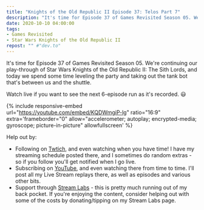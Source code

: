 ```yaml
---
title: "Knights of the Old Republic II Episode 37: Telos Part 7"
description: "It's time for Episode 37 of Games Revisited Season 05. We're continuing our play-through of Star Wars Knights of the Old Republic II: The Sith Lords, and today we spend some time leveling the party and taking out the tank bot that's between us and the shuttle."
date: 2020-10-10 04:00:00
tags:
- Games Revisited
- Star Wars Knights of the Old Republic II
repost: "" #"dev.to"
---
```


It's time for Episode 37 of Games Revisited Season 05. We're continuing our play-through of Star Wars Knights of the Old Republic II: The Sith Lords, and today we spend some time leveling the party and taking out the tank bot that's between us and the shuttle.

Watch live if you want to see the next 6-episode run as it's recorded. :smiley:
<!--more-->

{% include responsive-embed url="https://youtube.com/embed/KQDWmgiP-lg" ratio="16:9" extra='frameborder="0" allow="accelerometer; autoplay; encrypted-media; gyroscope; picture-in-picture" allowfullscreen' %}

Help out by:
 * Following on [Twtich](https://twitch.tv/AnonJr_Live), and even watching when you have time! I have my streaming schedule posted there, and I sometimes do random extras - so if you follow you'll get notified when I go live.
 * Subscribing on [YouTube](http://www.youtube.com/channel/UCXafqhKHbkSUIrq0LAuu0tw), and even watching there from time to time. I'll post all my Live Stream replays there, as well as episodes and various other bits.
 * Support through [Stream Labs](https://streamlabs.com/anonjr_live) - this is pretty much running out of my back pocket. If you're enjoying the content, consider helping out with some of the costs by donating/tipping on my Stream Labs page.